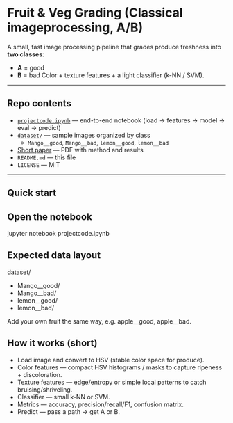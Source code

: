 # Fruit & Veg Grading (Classical imageprocessing, A/B)

A small, fast image processing pipeline that grades produce freshness into **two classes**:
- **A** = good  
- **B** = bad
Color + texture features + a light classifier (k-NN / SVM).

---

## Repo contents

- [`projectcode.ipynb`](projectcode.ipynb) — end-to-end notebook (load → features → model → eval → predict)
- [`dataset/`](dataset/) — sample images organized by class  
  - `Mango__good`, `Mango__bad`, `lemon__good`, `lemon__bad`
- [Short paper](Sreeja%20Reddy,%20Yeluru%20final%20paper.pdf) — PDF with method and results
- `README.md` — this file
- `LICENSE` — MIT

---

## Quick start

## Open the notebook
jupyter notebook projectcode.ipynb

## Expected data layout
dataset/
- Mango__good/
- Mango__bad/
- lemon__good/
- lemon__bad/

Add your own fruit the same way, e.g. apple__good, apple__bad.

## How it works (short)
- Load image and convert to HSV (stable color space for produce).
- Color features — compact HSV histograms / masks to capture ripeness + discoloration.
- Texture features — edge/entropy or simple local patterns to catch bruising/shriveling.
- Classifier — small k-NN or SVM.
- Metrics — accuracy, precision/recall/F1, confusion matrix.
- Predict — pass a path → get A or B.


